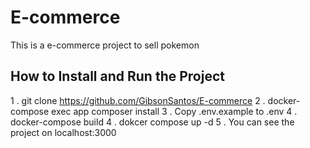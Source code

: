 # E-commerce
This is a e-commerce project to sell pokemon

## How to Install and Run the Project
1 . git clone https://github.com/GibsonSantos/E-commerce
2 . docker-compose exec app composer install
3 . Copy .env.example to .env
4 . docker-compose build
4 . dokcer compose up -d
5 . You can see the project on localhost:3000
